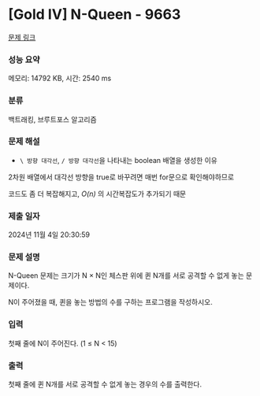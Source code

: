 # [Gold IV] N-Queen - 9663 

[문제 링크](https://www.acmicpc.net/problem/9663) 

### 성능 요약

메모리: 14792 KB, 시간: 2540 ms

### 분류

백트래킹, 브루트포스 알고리즘

### 문제 해설

- `\ 방향 대각선`, `/ 방향 대각선`을 나타내는 boolean 배열을 생성한 이유

2차원 배열에서 대각선 방향을 true로 바꾸려면 매번 for문으로 확인해야하므로 

코드도 좀 더 복잡해지고, _O(n)_ 의 시간복잡도가 추가되기 때문

### 제출 일자

2024년 11월 4일 20:30:59

### 문제 설명

<p>N-Queen 문제는 크기가 N × N인 체스판 위에 퀸 N개를 서로 공격할 수 없게 놓는 문제이다.</p>

<p>N이 주어졌을 때, 퀸을 놓는 방법의 수를 구하는 프로그램을 작성하시오.</p>

### 입력 

 <p>첫째 줄에 N이 주어진다. (1 ≤ N < 15)</p>

### 출력 

 <p>첫째 줄에 퀸 N개를 서로 공격할 수 없게 놓는 경우의 수를 출력한다.</p>

